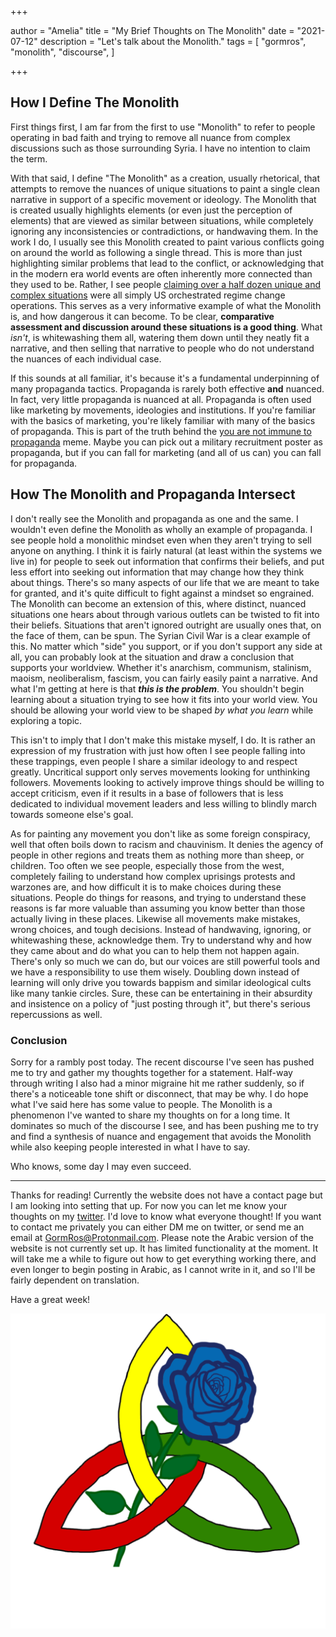 +++

author = "Amelia"
title = "My Brief Thoughts on The Monolith"
date = "2021-07-12"
description = "Let's talk about the Monolith."
tags = [
    "gormros",
    "monolith",
    "discourse",
]

+++

## How I Define The Monolith

First things first, I am far from the first to use "Monolith" to refer to people operating in bad faith and trying to remove all nuance from complex discussions such as those surrounding Syria. I have no intention to claim the term.

With that said, I define "The Monolith" as a creation, usually rhetorical, that attempts to remove the nuances of unique situations to paint a single clean narrative in support of a specific movement or ideology. The Monolith that is created usually highlights elements (or even just the perception of elements) that are viewed as similar between situations, while completely ignoring any inconsistencies or contradictions, or handwaving them. In the work I do, I usually see this Monolith created to paint various conflicts going on around the world as following a single thread. This is more than just highlighting similar problems that lead to the conflict, or acknowledging that in the modern era world events are often inherently more connected than they used to be. Rather, I see people [claiming over a half dozen unique and complex situations](https://twitter.com/eilistweets/status/1414468275782750215) were all simply US orchestrated regime change operations. This serves as a very informative example of what the Monolith is, and how dangerous it can become. To be clear, **comparative assessment and discussion around these situations is a good thing**. What *isn't*, is whitewashing them all, watering them down until they neatly fit a narrative, and then selling that narrative to people who do not understand the nuances of each individual case.

If this sounds at all familiar, it's because it's a fundamental underpinning of many propaganda tactics. Propaganda is rarely both effective **and** nuanced. In fact, very little propaganda is nuanced at all. Propaganda is often used like marketing by movements, ideologies and institutions. If you're familiar with the basics of marketing, you're likely familiar with many of the basics of propaganda. This is part of the truth behind the [you are not immune to propaganda](https://knowyourmeme.com/memes/you-are-not-immune-to-propaganda) meme. Maybe you can pick out a military recruitment poster as propaganda, but if you can fall for marketing (and all of us can) you can fall for propaganda. 

## How The Monolith and Propaganda Intersect

I don't really see the Monolith and propaganda as one and the same. I wouldn't even define the Monolith as wholly an example of propaganda. I see people hold a monolithic mindset even when they aren't trying to sell anyone on anything. I think it is fairly natural (at least within the systems we live in) for people to seek out information that confirms their beliefs, and put less effort into seeking out information that may change how they think about things. There's so many aspects of our life that we are meant to take for granted, and it's quite difficult to fight against a mindset so engrained. The Monolith can become an extension of this, where distinct, nuanced situations one hears about through various outlets can be twisted to fit into their beliefs. Situations that aren't ignored outright are usually ones that, on the face of them, can be spun. The Syrian Civil War is a clear example of this. No matter which "side" you support, or if you don't support any side at all, you can probably look at the situation and draw a conclusion that supports your worldview. Whether it's anarchism, communism, stalinism, maoism, neoliberalism, fascism, you can fairly easily paint a narrative. And what I'm getting at here is that ***this is the problem***.  You shouldn't begin learning about a situation trying to see how it fits into your world view. You should be allowing your world view to be shaped *by what you learn* while exploring a topic. 

This isn't to imply that I don't make this mistake myself, I do. It is rather an expression of my frustration with just how often I see people falling into these trappings, even people I share a similar ideology to and respect greatly. Uncritical support only serves movements looking for unthinking followers. Movements looking to actively improve things should be willing to accept criticism, even if it results in a base of followers that is less dedicated to individual movement leaders and less willing to blindly march towards someone else's goal. 

As for painting any movement you don't like as some foreign conspiracy, well that often boils down to racism and chauvinism. It denies the agency of people in other regions and treats them as nothing more than sheep, or children. Too often we see people, especially those from the west, completely failing to understand how complex uprisings protests and warzones are, and how difficult it is to make choices during these situations. People do things for reasons, and trying to understand these reasons is far more valuable than assuming you know better than those actually living in these places. Likewise all movements make mistakes, wrong choices, and tough decisions. Instead of handwaving, ignoring, or whitewashing these, acknowledge them. Try to understand why and how they came about and do what you can to help them not happen again. There's only so much we can do, but our voices are still powerful tools and we have a responsibility to use them wisely. Doubling down instead of learning will only drive you towards bappism and similar ideological cults like many tankie circles. Sure, these can be entertaining in their absurdity and insistence on a policy of "just posting through it", but there's serious repercussions as well. 

### Conclusion

Sorry for a rambly post today. The recent discourse I've seen has pushed me to try and gather my thoughts together for a statement. Half-way through writing I also had a minor migraine hit me rather suddenly, so if there's a noticeable tone shift or disconnect, that may be why. I do hope what I've said here has some value to people. The Monolith is a phenomenon I've wanted to share my thoughts on for a long time. It dominates so much of the discourse I see, and has been pushing me to try and find a synthesis of nuance and engagement that avoids the Monolith while also keeping people interested in what I have to say.

Who knows, some day I may even succeed.

***

Thanks for reading! Currently the website does not have a contact page but I am looking into setting that up. For now you can let me know your thoughts on my [twitter](https://twitter.com/Eimileros). I'd love to know what everyone thought! If you want to contact me privately you can either DM me on twitter, or send me an email at GormRos@Protonmail.com. Please note the Arabic version of the website is not currently set up. It has limited functionality at the moment. It will take me a while to figure out how to get everything working there, and even longer to begin posting in Arabic, as I cannot write in it, and so I'll be fairly dependent on translation. 

Have a great week!

![Profile](/img/GormRosProfile.png)

